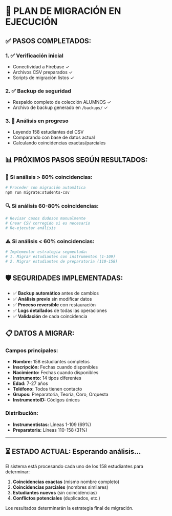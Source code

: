 # 🚀 PLAN DE MIGRACIÓN EN EJECUCIÓN

## ✅ **PASOS COMPLETADOS:**

### 1. ✅ **Verificación inicial**
- Conectividad a Firebase ✓
- Archivos CSV preparados ✓ 
- Scripts de migración listos ✓

### 2. ✅ **Backup de seguridad**
- Respaldo completo de colección ALUMNOS ✓
- Archivo de backup generado en `/backups/` ✓

### 3. 🔄 **Análisis en progreso**
- Leyendo 158 estudiantes del CSV
- Comparando con base de datos actual
- Calculando coincidencias exactas/parciales

## 📊 **PRÓXIMOS PASOS SEGÚN RESULTADOS:**

### **🎯 Si análisis > 80% coincidencias:**
```bash
# Proceder con migración automática
npm run migrate:students-csv
```

### **🔍 Si análisis 60-80% coincidencias:**
```bash
# Revisar casos dudosos manualmente
# Crear CSV corregido si es necesario
# Re-ejecutar análisis
```

### **⚠️ Si análisis < 60% coincidencias:**
```bash
# Implementar estrategia segmentada:
# 1. Migrar estudiantes con instrumentos (1-109)
# 2. Migrar estudiantes de preparatoria (110-158)
```

## 🛡️ **SEGURIDADES IMPLEMENTADAS:**

- ✅ **Backup automático** antes de cambios
- ✅ **Análisis previo** sin modificar datos
- ✅ **Proceso reversible** con restauración
- ✅ **Logs detallados** de todas las operaciones
- ✅ **Validación** de cada coincidencia

## 📋 **DATOS A MIGRAR:**

### **Campos principales:**
- **Nombre:** 158 estudiantes completos
- **Inscripción:** Fechas cuando disponibles
- **Nacimiento:** Fechas cuando disponibles  
- **Instrumento:** 14 tipos diferentes
- **Edad:** 7-27 años
- **Teléfono:** Todos tienen contacto
- **Grupos:** Preparatoria, Teoría, Coro, Orquesta
- **InstrumentoID:** Códigos únicos

### **Distribución:**
- **Instrumentistas:** Líneas 1-109 (69%)
- **Preparatoria:** Líneas 110-158 (31%)

---

## ⏳ **ESTADO ACTUAL: Esperando análisis...**

El sistema está procesando cada uno de los 158 estudiantes para determinar:

1. **Coincidencias exactas** (mismo nombre completo)
2. **Coincidencias parciales** (nombres similares)
3. **Estudiantes nuevos** (sin coincidencias)
4. **Conflictos potenciales** (duplicados, etc.)

Los resultados determinarán la estrategia final de migración.
